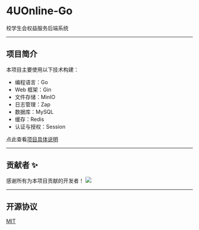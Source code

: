 # 4UOnline-Go
校学生会权益服务后端系统

---
## 项目简介

本项目主要使用以下技术构建：
* 编程语言：Go
* Web 框架：Gin
* 文件存储：MinIO
* 日志管理：Zap
* 数据库：MySQL
* 缓存：Redis
* 认证与授权：Session

点此查看[项目具体说明](docs/README.md)

---
## 贡献者 ✨

感谢所有为本项目贡献的开发者！
<a href="https://github.com/zjutjh/4UOnline-Go/graphs/contributors">
  <img src="https://contrib.rocks/image?repo=zjutjh/4UOnline-Go"/>
</a>

---
## 开源协议

[MIT](https://github.com/zjutjh/wejh-go/blob/master/LICENSE)
